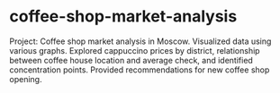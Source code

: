 # coffee-shop-market-analysis
Project: Coffee shop market analysis in Moscow. Visualized data using various graphs. Explored cappuccino prices by district, relationship between coffee house location and average check, and identified concentration points. Provided recommendations for new coffee shop opening.

